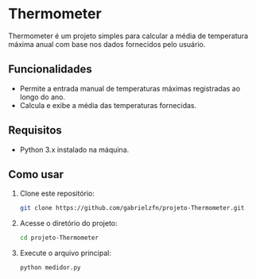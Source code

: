 # Thermometer

Thermometer é um projeto simples para calcular a média de temperatura máxima anual com base nos dados fornecidos pelo usuário.

## Funcionalidades

- Permite a entrada manual de temperaturas máximas registradas ao longo do ano.
- Calcula e exibe a média das temperaturas fornecidas.


## Requisitos

- Python 3.x instalado na máquina.


## Como usar

1. Clone este repositório:
   ```bash
   git clone https://github.com/gabrielzfn/projeto-Thermometer.git
   ```
2. Acesse o diretório do projeto:
   ```bash
   cd projeto-Thermometer
   ```
3. Execute o arquivo principal:
   ```bash
   python medidor.py
   ```
